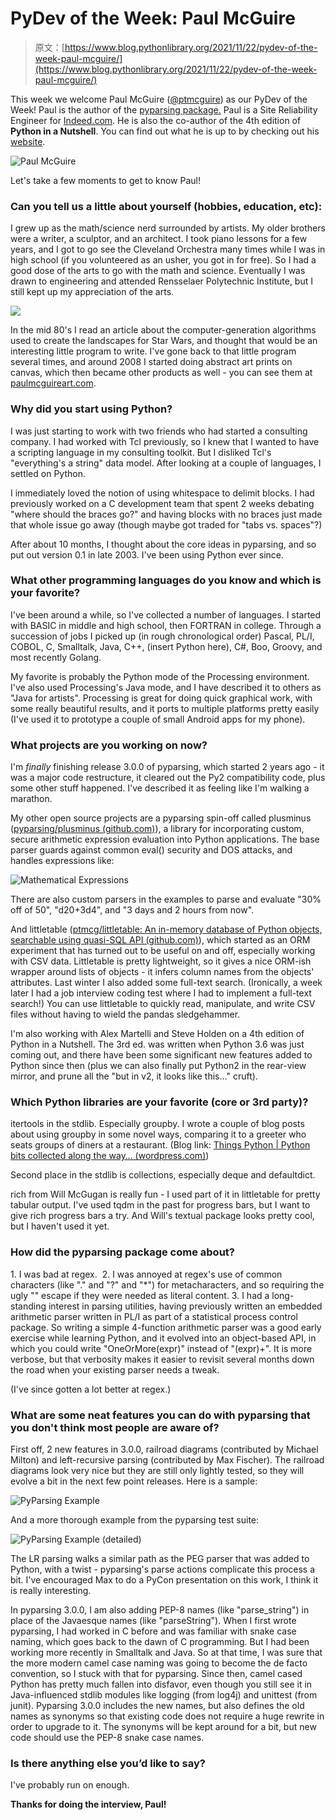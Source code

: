 # PyDev of the Week: Paul McGuire

> 原文：[https://www.blog.pythonlibrary.org/2021/11/22/pydev-of-the-week-paul-mcguire/](https://www.blog.pythonlibrary.org/2021/11/22/pydev-of-the-week-paul-mcguire/)

This week we welcome Paul McGuire ([@ptmcguire](https://twitter.com/ptmcguire)) as our PyDev of the Week! Paul is the author of the [pyparsing package.](https://pyparsing-docs.readthedocs.io/en/latest/HowToUsePyparsing.html) Paul is a Site Reliability Engineer for [Indeed.com](http://Indeed.com). He is also the co-author of the 4th edition of **Python in a Nutshell**. You can find out what he is up to by checking out his [website](https://thingspython.wordpress.com/).

![Paul McGuire](img/be4b37d5977e370ee162d55544fb59e1.png)

Let's take a few moments to get to know Paul!

### Can you tell us a little about yourself (hobbies, education, etc):

I grew up as the math/science nerd surrounded by artists. My older brothers were a writer, a sculptor, and an architect. I took piano lessons for a few years, and I got to go see the Cleveland Orchestra many times while I was in high school (if you volunteered as an usher, you got in for free). So I had a good dose of the arts to go with the math and science. Eventually I was drawn to engineering and attended Rensselaer Polytechnic Institute, but I still kept up my appreciation of the arts.

![](img/42251126809d56fd6041e575ec0bc7b5.png)

In the mid 80's I read an article about the computer-generation algorithms used to create the landscapes for Star Wars, and thought that would be an interesting little program to write. I've gone back to that little program several times, and around 2008 I started doing abstract art prints on canvas, which then became other products as well - you can see them at [paulmcguireart.com](http://paulmcguireart.com).

### Why did you start using Python?

I was just starting to work with two friends who had started a consulting company. I had worked with Tcl previously, so I knew that I wanted to have a scripting language in my consulting toolkit. But I disliked Tcl's "everything's a string" data model. After looking at a couple of languages, I settled on Python.

I immediately loved the notion of using whitespace to delimit blocks. I had previously worked on a C development team that spent 2 weeks debating "where should the braces go?" and having blocks with no braces just made that whole issue go away (though maybe got traded for "tabs vs. spaces"?)

After about 10 months, I thought about the core ideas in pyparsing, and so put out version 0.1 in late 2003\. I've been using Python ever since.

### What other programming languages do you know and which is your favorite?

I've been around a while, so I've collected a number of languages. I started with BASIC in middle and high school, then FORTRAN in college. Through a succession of jobs I picked up (in rough chronological order) Pascal, PL/I, COBOL, C, Smalltalk, Java, C++, (insert Python here), C#, Boo, Groovy, and most recently Golang.

My favorite is probably the Python mode of the Processing environment. I've also used Processing's Java mode, and I have described it to others as "Java for artists". Processing is great for doing quick graphical work, with some really beautiful results, and it ports to multiple platforms pretty easily (I've used it to prototype a couple of small Android apps for my phone).

### What projects are you working on now?

I'm *finally* finishing release 3.0.0 of pyparsing, which started 2 years ago - it was a major code restructure, it cleared out the Py2 compatibility code, plus some other stuff happened. I've described it as feeling like I'm walking a marathon.

My other open source projects are a pyparsing spin-off called plusminus ([pyparsing/plusminus (github.com)](https://github.com/pyparsing/plusminus)), a library for incorporating custom, secure arithmetic expression evaluation into Python applications. The base parser guards against common eval() security and DOS attacks, and handles expressions like:

![Mathematical Expressions](img/6f3acff58847cf48e5a0711f5cca6fdb.png)

There are also custom parsers in the examples to parse and evaluate "30% off of 50", "d20+3d4", and "3 days and 2 hours from now".

And littletable ([ptmcg/littletable: An in-memory database of Python objects, searchable using quasi-SQL API (github.com)](https://github.com/ptmcg/littletable)), which started as an ORM experiment that has turned out to be useful on and off, especially working with CSV data. Littletable is pretty lightweight, so it gives a nice ORM-ish wrapper around lists of objects - it infers column names from the objects' attributes. Last winter I also added some full-text search. (Ironically, a week later I had a job interview coding test where I had to implement a full-text search!) You can use littletable to quickly read, manipulate, and write CSV files without having to wield the pandas sledgehammer.

I'm also working with Alex Martelli and Steve Holden on a 4th edition of Python in a Nutshell. The 3rd ed. was written when Python 3.6 was just coming out, and there have been some significant new features added to Python since then (plus we can also finally put Python2 in the rear-view mirror, and prune all the "but in v2, it looks like this…" cruft).

### Which Python libraries are your favorite (core or 3rd party)?

itertools in the stdlib. Especially groupby. I wrote a couple of blog posts about using groupby in some novel ways, comparing it to a greeter who seats groups of diners at a restaurant. (Blog link: [Things Python | Python bits collected along the way… (wordpress.com)](https://thingspython.wordpress.com/))

Second place in the stdlib is collections, especially deque and defaultdict.

rich from Will McGugan is really fun - I used part of it in littletable for pretty tabular output. I've used tqdm in the past for progress bars, but I want to give rich progress bars a try. And Will's textual package looks pretty cool, but I haven't used it yet.

### How did the pyparsing package come about?

1\. I was bad at regex.  2\. I was annoyed at regex's use of common characters (like "." and "?" and "*") for metacharacters, and so requiring the ugly "\" escape if they were needed as literal content. 3\. I had a long-standing interest in parsing utilities, having previously written an embedded arithmetic parser written in PL/I as part of a statistical process control package. So writing a simple 4-function arithmetic parser was a good early exercise while learning Python, and it evolved into an object-based API, in which you could write "OneOrMore(expr)" instead of "(expr)+". It is more verbose, but that verbosity makes it easier to revisit several months down the road when your existing parser needs a tweak.

(I've since gotten a lot better at regex.)

### What are some neat features you can do with pyparsing that you don't think most people are aware of?

First off, 2 new features in 3.0.0, railroad diagrams (contributed by Michael Milton) and left-recursive parsing (contributed by Max Fischer). The railroad diagrams look very nice but they are still only lightly tested, so they will evolve a bit in the next few point releases. Here is a sample:

![PyParsing Example](img/8bc1c6763c4c05c6954fed04db67c818.png)

And a more thorough example from the pyparsing test suite:

![PyParsing Example (detailed)](img/e6789dabc870c3c109c2104980b96924.png)

The LR parsing walks a similar path as the PEG parser that was added to Python, with a twist - pyparsing's parse actions complicate this process a bit. I've encouraged Max to do a PyCon presentation on this work, I think it is really interesting.

In pyparsing 3.0.0, I am also adding PEP-8 names (like "parse_string") in place of the Javaesque names (like "parseString"). When I first wrote pyparsing, I had worked in C before and was familiar with snake case naming, which goes back to the dawn of C programming. But I had been working more recently in Smalltalk and Java. So at that time, I was sure that the more modern camel case naming was going to become the de facto convention, so I stuck with that for pyparsing. Since then, camel cased Python has pretty much fallen into disfavor, even though you still see it in Java-influenced stdlib modules like logging (from log4j) and unittest (from junit). Pyparsing 3.0.0 includes the new names, but also defines the old names as synonyms so that existing code does not require a huge rewrite in order to upgrade to it. The synonyms will be kept around for a bit, but new code should use the PEP-8 snake case names.

### Is there anything else you’d like to say?

I've probably run on enough.

 **Thanks for doing the interview, Paul!**